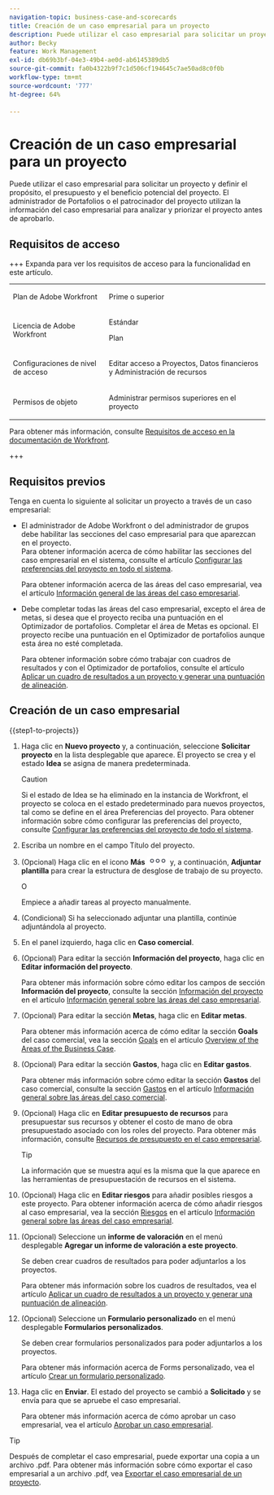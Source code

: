 ```yaml
---
navigation-topic: business-case-and-scorecards
title: Creación de un caso empresarial para un proyecto
description: Puede utilizar el caso empresarial para solicitar un proyecto y definir el propósito, el presupuesto y el beneficio potencial del proyecto. El administrador de Portafolios o el patrocinador del proyecto utilizan la información del caso empresarial para analizar y priorizar el proyecto antes de aprobarlo.
author: Becky
feature: Work Management
exl-id: db69b3bf-04e3-49b4-ae0d-ab6145389db5
source-git-commit: fa0b4322b9f7c1d506cf194645c7ae50ad8c0f0b
workflow-type: tm+mt
source-wordcount: '777'
ht-degree: 64%

---
```


# Creación de un caso empresarial para un proyecto

<!--Audited: 6/2025-->

Puede utilizar el caso empresarial para solicitar un proyecto y definir el propósito, el presupuesto y el beneficio potencial del proyecto. El administrador de Portafolios o el patrocinador del proyecto utilizan la información del caso empresarial para analizar y priorizar el proyecto antes de aprobarlo.

## Requisitos de acceso

+++ Expanda para ver los requisitos de acceso para la funcionalidad en este artículo.

<table style="table-layout:auto"> 
 <col> 
 <col> 
 <tbody> 
 <tr> 
   <td role="rowheader"><p>Plan de Adobe Workfront</p></td> 
   <td> 
   <p>Prime o superior</p> 
   </td> 
  </tr> 
  <tr> 
   <td role="rowheader"><p>Licencia de Adobe Workfront</p></td> 
   <td> 
   <p>Estándar </p> 
   <p>Plan </p> </td> 
  </tr> 
  <tr> 
   <td role="rowheader"><p>Configuraciones de nivel de acceso</p></td> 
   <td> <p>Editar acceso a Proyectos, Datos financieros y Administración de recursos</p>  </td> 
  </tr> 
  <tr> 
   <td role="rowheader"><p>Permisos de objeto</p></td> 
   <td> <p>Administrar permisos superiores en el proyecto</p> </td> 
  </tr> 
 </tbody> 
</table>

Para obtener más información, consulte [Requisitos de acceso en la documentación de Workfront](/help/quicksilver/administration-and-setup/add-users/access-levels-and-object-permissions/access-level-requirements-in-documentation.md).

+++

## Requisitos previos

Tenga en cuenta lo siguiente al solicitar un proyecto a través de un caso empresarial:

* El administrador de Adobe Workfront o del administrador de grupos debe habilitar las secciones del caso empresarial para que aparezcan en el proyecto.\
  Para obtener información acerca de cómo habilitar las secciones del caso empresarial en el sistema, consulte el artículo [Configurar las preferencias del proyecto en todo el sistema](../../../administration-and-setup/set-up-workfront/configure-system-defaults/set-project-preferences.md).

  Para obtener información acerca de las áreas del caso empresarial, vea el artículo [Información general de las áreas del caso empresarial](../../../manage-work/projects/define-a-business-case/areas-of-business-case.md).

* Debe completar todas las áreas del caso empresarial, excepto el área de metas, si desea que el proyecto reciba una puntuación en el Optimizador de portafolios. Completar el área de Metas es opcional. El proyecto recibe una puntuación en el Optimizador de portafolios aunque esta área no esté completada.

  Para obtener información sobre cómo trabajar con cuadros de resultados y con el Optimizador de portafolios, consulte el artículo [Aplicar un cuadro de resultados a un proyecto y generar una puntuación de alineación](../../../manage-work/projects/define-a-business-case/apply-scorecard-to-project-to-generate-alignment-score.md).

## Creación de un caso empresarial

{{step1-to-projects}}

1. Haga clic en **Nuevo proyecto** y, a continuación, seleccione **Solicitar proyecto** en la lista desplegable que aparece. El proyecto se crea y el estado **Idea** se asigna de manera predeterminada.

   >[!CAUTION]
   >
   >Si el estado de Idea se ha eliminado en la instancia de Workfront, el proyecto se coloca en el estado predeterminado para nuevos proyectos, tal como se define en el área Preferencias del proyecto. Para obtener información sobre cómo configurar las preferencias del proyecto, consulte [Configurar las preferencias del proyecto de todo el sistema](../../../administration-and-setup/set-up-workfront/configure-system-defaults/set-project-preferences.md).

1. Escriba un nombre en el campo Título del proyecto.
1. (Opcional) Haga clic en el icono **Más** ![Icono de más](assets/qs-more-icon-on-an-object.png) y, a continuación, **Adjuntar plantilla** para crear la estructura de desglose de trabajo de su proyecto.

   O

   Empiece a añadir tareas al proyecto manualmente.

1. (Condicional) Si ha seleccionado adjuntar una plantilla, continúe adjuntándola al proyecto.
1. En el panel izquierdo, haga clic en **Caso comercial**.
1. (Opcional) Para editar la sección **Información del proyecto**, haga clic en **Editar información del proyecto**. 

   Para obtener más información sobre cómo editar los campos de sección **Información del proyecto**, consulte la sección [Información del proyecto](../../../manage-work/projects/define-a-business-case/areas-of-business-case.md#project-info) en el artículo [Información general sobre las áreas del caso empresarial](../../../manage-work/projects/define-a-business-case/areas-of-business-case.md).

1. (Opcional) Para editar la sección **Metas**, haga clic en **Editar metas**.

   Para obtener más información acerca de cómo editar la sección **Goals** del caso comercial, vea la sección [Goals](../../../manage-work/projects/define-a-business-case/areas-of-business-case.md#goals) en el artículo [Overview of the Areas of the Business Case](../../../manage-work/projects/define-a-business-case/areas-of-business-case.md).

1. (Opcional) Para editar la sección **Gastos**, haga clic en **Editar gastos**.

   Para obtener más información sobre cómo editar la sección **Gastos** del caso comercial, consulte la sección [Gastos](../../../manage-work/projects/define-a-business-case/areas-of-business-case.md#expenses) en el artículo [Información general sobre las áreas del caso comercial](../../../manage-work/projects/define-a-business-case/areas-of-business-case.md).

1. (Opcional) Haga clic en **Editar presupuesto de recursos** para presupuestar sus recursos y obtener el costo de mano de obra presupuestado asociado con los roles del proyecto. Para obtener más información, consulte [Recursos de presupuesto en el caso empresarial](../../../manage-work/projects/define-a-business-case/budget-resources-in-business-case.md).

   >[!TIP]
   >
   >La información que se muestra aquí es la misma que la que aparece en las herramientas de presupuestación de recursos en el sistema.

1. (Opcional) Haga clic en **Editar riesgos** para añadir posibles riesgos a este proyecto. Para obtener información acerca de cómo añadir riesgos al caso empresarial, vea la sección [Riesgos](../../../manage-work/projects/define-a-business-case/areas-of-business-case.md#risks) en el artículo [Información general sobre las áreas del caso empresarial](../../../manage-work/projects/define-a-business-case/areas-of-business-case.md).
1. (Opcional) Seleccione un **informe de valoración** en el menú desplegable **Agregar un informe de valoración a este proyecto**.

   Se deben crear cuadros de resultados para poder adjuntarlos a los proyectos.

   Para obtener más información sobre los cuadros de resultados, vea el artículo [Aplicar un cuadro de resultados a un proyecto y generar una puntuación de alineación](../../../manage-work/projects/define-a-business-case/apply-scorecard-to-project-to-generate-alignment-score.md).

1. (Opcional) Seleccione un **Formulario personalizado** en el menú desplegable **Formularios personalizados**.

   Se deben crear formularios personalizados para poder adjuntarlos a los proyectos.

   Para obtener más información acerca de Forms personalizado, vea el artículo [Crear un formulario personalizado](/help/quicksilver/administration-and-setup/customize-workfront/create-manage-custom-forms/form-designer/design-a-form/design-a-form.md).

1. Haga clic en **Enviar**. El estado del proyecto se cambió a **Solicitado** y se envía para que se apruebe el caso empresarial.

   Para obtener más información acerca de cómo aprobar un caso empresarial, vea el artículo [Aprobar un caso empresarial](../../../manage-work/projects/define-a-business-case/approve-business-case.md).


>[!TIP]
>
> Después de completar el caso empresarial, puede exportar una copia a un archivo .pdf. Para obtener más información sobre cómo exportar el caso empresarial a un archivo .pdf, vea [Exportar el caso empresarial de un proyecto](/help/quicksilver/manage-work/projects/define-a-business-case/export-business-case.md).



